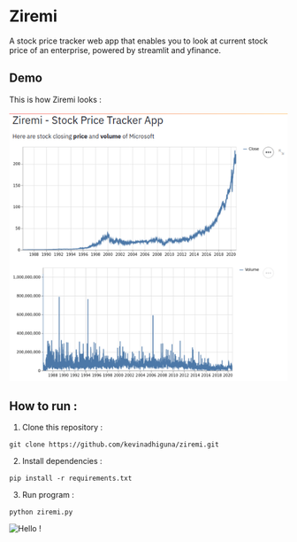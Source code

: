 # Ziremi

A stock price tracker web app that enables you to look at current stock price of an enterprise, powered by streamlit and yfinance.

## Demo

This is how Ziremi looks :<br><br>
<img src="https://raw.githubusercontent.com/kevinadhiguna/ziremi/main/demo/1.overview.png" />

## How to run :
1) Clone this repository :
```
git clone https://github.com/kevinadhiguna/ziremi.git
```
2) Install dependencies :
```
pip install -r requirements.txt
```
3) Run program :
```
python ziremi.py
```

![Hello !](https://api.visitorbadge.io/api/VisitorHit?user=kevinadhiguna&repo=ziremi&label=thanks%20for%20dropping%20in%20!&labelColor=%23000000&countColor=%23FFFFFF)
